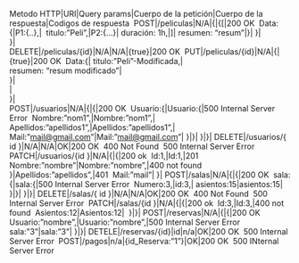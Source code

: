 Metodo HTTP|URI|Query params|Cuerpo de la petición|Cuerpo de la respuesta|Codigos de respuesta 
POST|/peliculas|N/A|{|{[|200 OK 
			Data:{|P1:{..},| 
			titulo:”Peli”,|P2:{…}|
			duración: 1h,|]|
			resumen: “resum”|}|
			}|	
			}|	
DELETE|/peliculas/{id}|N/A|N/A|{true}|200 OK 
PUT|/peliculas/{id}|N/A|{|{true}|200 OK 
			Data:{|	
			titulo:”Peli”-Modificada,|	
			resumen: “resum modificado”|	
			}|	
			|	
			}|	
POST|/usuarios|N/A|{|{|200 OK 
			Usuario:{|Usuario:{|500 Internal Server Error 
			Nombre:”nom1”,|Nombre:”nom1”,|
			Apellidos:”apellidos1”,|Apellidos:”apellidos1”,|
			Mail:”mail@gmail.com”|Mail:”mail@gmail.com”|
			}|}|
			}|}|
DELETE|/usuarios/{ id }|N/A|N/A|OK|200 OK 
					400 Not Found 
					500 Internal Server Error 
PATCH|/usuarios/{id }|N/A|{|{|200 ok 
			Id:1,|Id:1,|201  
			Nombre:”nombre”|Nombre:”nombre”,|400 not found 
			}|Apellidos:”apellidos”,|401 
				Mail:”mail”|
				}|
POST|/salas|N/A|{|{|200 OK 
			sala:{|sala:{|500 Internal Server Error 
			Numero:3,|id:3,|
			asientos:15|asientos:15|
			}|}|
			}|}|
DELETE|/salas/{ id }|N/A|N/A|OK|200 OK 
					400 Not Found 
					500 Internal Server Error 
PATCH|/salas/{id }|N/A|{|{|200 ok 
			Id:3,|Id:3,|400 not found 
			Asientos:12|Asientos:12| 
			}|}|
POST|/reservas|N/A|{|{|200 OK 
			Usuario:”nombre”,|Usuario:”nombre”,|500 Internal Server Error 
			sala:”3”|sala:”3”|
			}|}|
DETELE|/reservas/{id}|id|n/a|OK|200 OK 
					500 Internal Server Error 
POST|/pagos|n/a|{id_Reserva:”1”}|OK|200 OK 
					500 INternal Server Error 